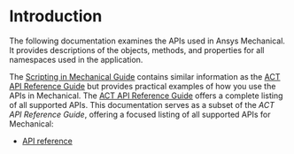 # Introduction

The following documentation examines the APIs used in Ansys Mechanical. It provides descriptions
of the objects, methods, and properties for all namespaces used in the application.

The [Scripting in Mechanical Guide](https://ansyshelp.ansys.com/Views/Secured/corp/v241/en/act_script/act_script.html)
contains similar information as the [ACT API Reference Guide](https://ansyshelp.ansys.com/Views/Secured/corp/v241/en/act_ref/act_ref.html)
but provides practical examples of how you use the APIs in Mechanical. The [ACT API Reference Guide](https://ansyshelp.ansys.com/Views/Secured/corp/v241/en/act_ref/act_ref.html) offers a complete listing of all supported APIs.
This documentation serves as a subset of the *ACT API Reference Guide*, offering a focused listing of all supported APIs for Mechanical:

- [API reference](api/index.md)